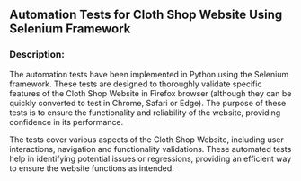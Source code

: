 ## Automation Tests for Cloth Shop Website Using Selenium Framework ##

### Description: ###
The automation tests have been implemented in Python using the Selenium framework. 
These tests are designed to thoroughly validate specific features of the Cloth Shop Website in Firefox browser (although they can be quickly converted to test in Chrome, Safari or Edge). 
The purpose of these tests is to ensure the functionality and reliability of the website, providing confidence in its performance.

The tests cover various aspects of the Cloth Shop Website, including user interactions, navigation and functionality validations. 
These automated tests help in identifying potential issues or regressions, providing an efficient way to ensure the website functions as intended.




